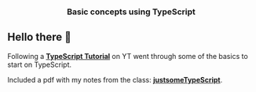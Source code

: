 <h3 align="center">
  Basic concepts using TypeScript
</h3>

## Hello there 👋
Following a **[TypeScript Tutorial](https://youtu.be/d56mG7DezGs?si=5hPBFeF0jPFIWyRq)** on YT went through some of the basics to start on TypeScript.

Included a pdf with my notes from the class: **[justsomeTypeScript](https://github.com/AndrasE/TypeScript-tutorial/blob/main/justsomeTypeScript.pdf)**.